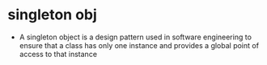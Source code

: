 # singleton obj
- A singleton object is a design pattern used in software engineering to ensure that a class has only one instance and provides a global point of access to that instance